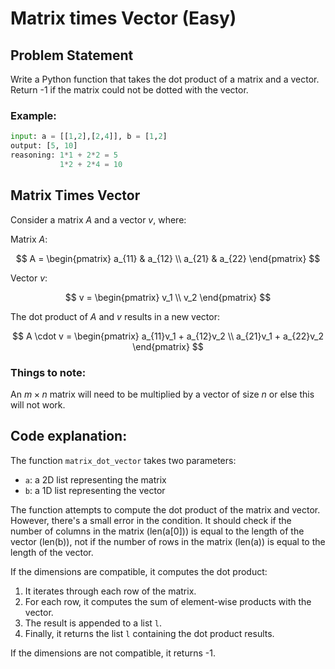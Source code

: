 # Matrix times Vector (Easy)

## Problem Statement

Write a Python function that takes the dot product of a matrix and a vector. Return -1 if the matrix could not be dotted with the vector.

### Example:

```python
input: a = [[1,2],[2,4]], b = [1,2]
output: [5, 10]
reasoning: 1*1 + 2*2 = 5
           1*2 + 2*4 = 10
```

## Matrix Times Vector

Consider a matrix $A$ and a vector $v$, where:

Matrix $A$:

$$
A = \begin{pmatrix}
a_{11} & a_{12} \\
a_{21} & a_{22}
\end{pmatrix}
$$

Vector $v$:

$$
v = \begin{pmatrix}
v_1 \\
v_2
\end{pmatrix}
$$

The dot product of $A$ and $v$ results in a new vector:

$$
A \cdot v = \begin{pmatrix}
a_{11}v_1 + a_{12}v_2 \\
a_{21}v_1 + a_{22}v_2
\end{pmatrix}
$$

### Things to note:
An $m \times n$ matrix will need to be multiplied by a vector of size $n$ or else this will not work.

## Code explanation:
The function `matrix_dot_vector` takes two parameters:
- `a`: a 2D list representing the matrix
- `b`: a 1D list representing the vector

The function attempts to compute the dot product of the matrix and vector. However, there's a small error in the condition. It should check if the number of columns in the matrix (len(a[0])) is equal to the length of the vector (len(b)), not if the number of rows in the matrix (len(a)) is equal to the length of the vector.

If the dimensions are compatible, it computes the dot product:
1. It iterates through each row of the matrix.
2. For each row, it computes the sum of element-wise products with the vector.
3. The result is appended to a list `l`.
4. Finally, it returns the list `l` containing the dot product results.

If the dimensions are not compatible, it returns -1.
